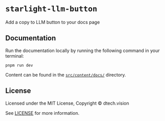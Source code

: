 # `starlight-llm-button`

Add a copy to LLM button to your docs page

## Documentation

Run the documentation locally by running the following command in your terminal:

```shell
pnpm run dev
```

Content can be found in the [`src/content/docs/`](./src/content/docs/) directory.

## License

Licensed under the MIT License, Copyright © dtech.vision

See [LICENSE](/LICENSE) for more information.
